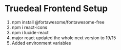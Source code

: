 # Truedeal Frontend Setup

1. npm install @fortawesome/fontawesome-free
2. npm i react-icons
3. npm i lucide-react
4. major react updated the whole next version to 19/15
5. Added environment variables
